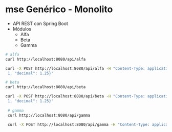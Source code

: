 # mse Genérico - Monolito

- API REST con Spring Boot
- Módulos
    - Alfa
    - Beta
    - Gamma

```sh
# alfa
curl http://localhost:8080/api/alfa

curl -X POST http://localhost:8080/api/alfa -H "Content-Type: application/json" -d '{"texto": "A001", "entero":
 1, "decimal": 1.25}'

# beta
curl http://localhost:8080/api/beta

curl -X POST http://localhost:8080/api/beta -H "Content-Type: application/json" -d '{"texto": "B001", "entero":
 1, "decimal": 1.25}'
 
 # gamma
 curl http://localhost:8080/api/gamma
 
 curl -X POST http://localhost:8080/api/gamma -H "Content-Type: application/json" -d '{"id":0,"texto":"G001","entero":1,"decimal":1.25,"alfa":{"id":1},"beta":{"id":1}}'
```
